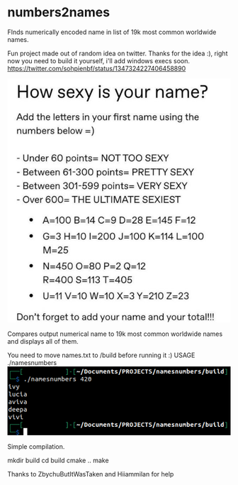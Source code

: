# numbers2names
FInds numerically encoded name in list of 19k most common worldwide names.

Fun project made out of random idea on twitter. Thanks for the idea :), right now you need to build it yourself, i'll add windows execs soon. https://twitter.com/sohpienbf/status/1347324227406458890

![table](https://github.com/OK9UWU/numbers2names/blob/main/table.jpeg)

Compares output numerical name to 19k most common worldwide names and displays all of them.

You need to move names.txt to /build before running it :) USAGE ./namesnumbers <numerical name>
 ![example usage](https://github.com/OK9UWU/numbers2names/blob/main/example2.png)

Simple compilation.

mkdir build
cd build
cmake ..
make


Thanks to ZbychuButItWasTaken and Hiiammilan for help
